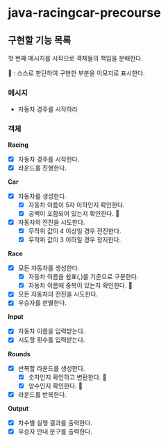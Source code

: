 # java-racingcar-precourse

## 구현할 기능 목록

첫 번째 메시지를 시작으로 객체들의 책임을 분배한다.

👀 : 스스로 판단하여 구현한 부분을 이모지로 표시한다.

### 메시지

- 자동차 경주를 시작하라

### 객체

**Racing**

- [x]  자동차 경주를 시작한다.
- [x]  라운드를 진행한다.

**Car**

- [x]  자동차를 생성한다.
    - [x]  자동차 이름이 5자 이하인지 확인한다.
    - [x]  공백이 포함되어 있는지 확인한다. 👀
- [x]  자동차의 전진을 시도한다.
    - [x]  무작위 값이 4 이상일 경우 전진한다.
    - [x]  무작위 값이 3 이하일 경우 정지한다.

**Race**

- [x]  모든 자동차를 생성한다.
    - [x]  자동차 이름을 쉼표(,)를 기준으로 구분한다.
    - [x]  자동차 이름에 중복이 있는지 확인한다. 👀
- [x]  모든 자동차의 전진을 시도한다.
- [x]  우승자를 판별한다.

**Input**

- [x]  자동차 이름을 입력받는다.
- [x]  시도할 횟수를 입력받는다.

**Rounds**

- [x]  반복할 라운드를 생성한다.
    - [x]  숫자인지 확인하고 변환한다. 👀
    - [x]  양수인지 확인한다. 👀
- [x]  라운드를 반복한다.

**Output**

- [x]  차수별 실행 결과를 출력한다.
- [x]  우승자 안내 문구를 출력한다.
